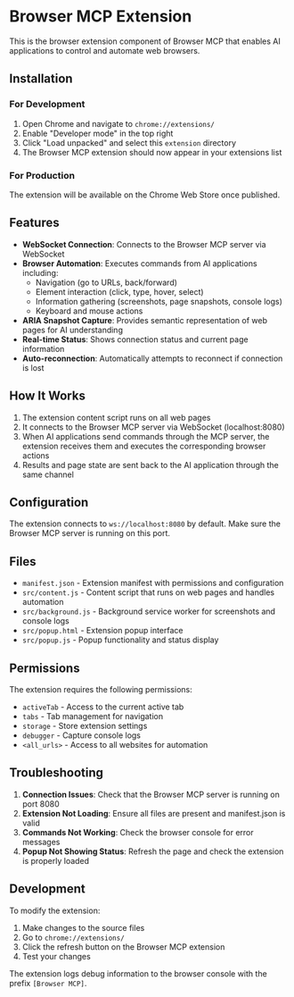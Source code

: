 # Browser MCP Extension

This is the browser extension component of Browser MCP that enables AI applications to control and automate web browsers.

## Installation

### For Development

1. Open Chrome and navigate to `chrome://extensions/`
2. Enable "Developer mode" in the top right
3. Click "Load unpacked" and select this `extension` directory
4. The Browser MCP extension should now appear in your extensions list

### For Production

The extension will be available on the Chrome Web Store once published.

## Features

- **WebSocket Connection**: Connects to the Browser MCP server via WebSocket
- **Browser Automation**: Executes commands from AI applications including:
  - Navigation (go to URLs, back/forward)
  - Element interaction (click, type, hover, select)
  - Information gathering (screenshots, page snapshots, console logs)
  - Keyboard and mouse actions
- **ARIA Snapshot Capture**: Provides semantic representation of web pages for AI understanding
- **Real-time Status**: Shows connection status and current page information
- **Auto-reconnection**: Automatically attempts to reconnect if connection is lost

## How It Works

1. The extension content script runs on all web pages
2. It connects to the Browser MCP server via WebSocket (localhost:8080)
3. When AI applications send commands through the MCP server, the extension receives them and executes the corresponding browser actions
4. Results and page state are sent back to the AI application through the same channel

## Configuration

The extension connects to `ws://localhost:8080` by default. Make sure the Browser MCP server is running on this port.

## Files

- `manifest.json` - Extension manifest with permissions and configuration
- `src/content.js` - Content script that runs on web pages and handles automation
- `src/background.js` - Background service worker for screenshots and console logs
- `src/popup.html` - Extension popup interface
- `src/popup.js` - Popup functionality and status display

## Permissions

The extension requires the following permissions:
- `activeTab` - Access to the current active tab
- `tabs` - Tab management for navigation
- `storage` - Store extension settings
- `debugger` - Capture console logs
- `<all_urls>` - Access to all websites for automation

## Troubleshooting

1. **Connection Issues**: Check that the Browser MCP server is running on port 8080
2. **Extension Not Loading**: Ensure all files are present and manifest.json is valid
3. **Commands Not Working**: Check the browser console for error messages
4. **Popup Not Showing Status**: Refresh the page and check the extension is properly loaded

## Development

To modify the extension:

1. Make changes to the source files
2. Go to `chrome://extensions/`
3. Click the refresh button on the Browser MCP extension
4. Test your changes

The extension logs debug information to the browser console with the prefix `[Browser MCP]`.
